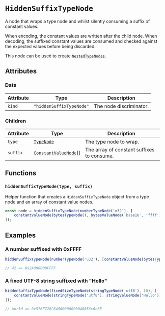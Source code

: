 # `HiddenSuffixTypeNode`

A node that wraps a type node and whilst silently consuming a suffix of constant values.

When encoding, the constant values are written after the child node. When decoding, the suffixed constant values are consumed and checked against the expected values before being discarded.

This node can be used to create [`NestedTypeNodes`](./NestedTypeNode.md).

## Attributes

### Data

| Attribute | Type                     | Description             |
| --------- | ------------------------ | ----------------------- |
| `kind`    | `"hiddenSuffixTypeNode"` | The node discriminator. |

### Children

| Attribute | Type                                                       | Description                                |
| --------- | ---------------------------------------------------------- | ------------------------------------------ |
| `type`    | [`TypeNode`](./README.md)                                  | The type node to wrap.                     |
| `suffix`  | [`ConstantValueNode`](./valueNodes/ConstantValueNode.md)[] | The array of constant suffixes to consume. |

## Functions

### `hiddenSuffixTypeNode(type, suffix)`

Helper function that creates a `HiddenSuffixTypeNode` object from a type node and an array of constant value nodes.

```ts
const node = hiddenSuffixTypeNode(numberTypeNode('u32'), [
    constantValueNode(bytesTypeNode(), bytesValueNode('base16', 'ffff')),
]);
```

## Examples

### A number suffixed with 0xFFFF

```ts
hiddenSuffixTypeNode(numberTypeNode('u32'), [constantValueNode(bytesTypeNode(), bytesValueNode('base16', 'ffff'))]);

// 42 => 0x2A000000FFFF
```

### A fixed UTF-8 string suffixed with "Hello"

```ts
hiddenSuffixTypeNode(fixedSizeTypeNode(stringTypeNode('utf8'), 10), [
    constantValueNode(stringTypeNode('utf8'), stringValueNode('Hello')),
]);

// World => 0x576F726C64000000000048656c6c6F
```
